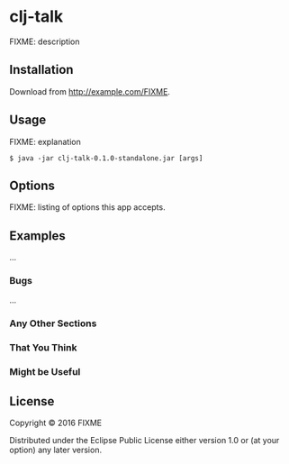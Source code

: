 # clj-talk

FIXME: description

## Installation

Download from http://example.com/FIXME.

## Usage

FIXME: explanation

    $ java -jar clj-talk-0.1.0-standalone.jar [args]

## Options

FIXME: listing of options this app accepts.

## Examples

...

### Bugs

...

### Any Other Sections
### That You Think
### Might be Useful

## License

Copyright © 2016 FIXME

Distributed under the Eclipse Public License either version 1.0 or (at
your option) any later version.
